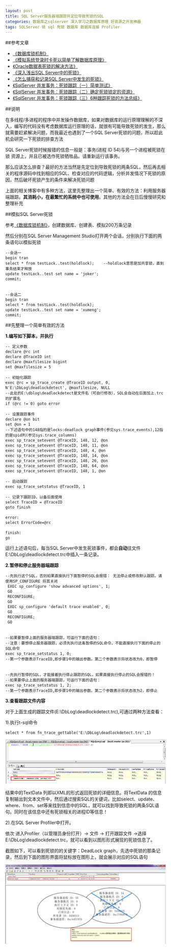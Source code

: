 ```yaml
---
layout: post
title: SQL Server服务器端跟踪并定位导致死锁的SQL
categories: 数据库之sqlserver 深入学习之数据库原理 好资源之开发神器
tags: SQLServer 锁 sql 死锁 数据库 数据库连接 Profiler
---
```


##参考文章

* [《数据库锁机制》](http://www.xumenger.com/z-database-lock-20160710/)
* [《模拟系统登录时卡死以简单了解数据库原理》](http://www.xumenger.com/oracle-lock-plsql-login-20160503/)
* [《Oracle数据表死锁的解决方法》](http://www.xumenger.com/oracle-deadlock-20160218/)
* [《深入浅出SQL Server中的死锁》](http://www.cnblogs.com/CareySon/archive/2012/09/19/2693555.html)
* [《怎么捕获和记录SQL Server中发生的死锁》](http://bbs.csdn.net/topics/350234619)
* [《SqlServer 并发事务：死锁跟踪（一）简单测试》](http://blog.csdn.net/kk185800961/article/details/41488215)
* [《SqlServer 并发事务：死锁跟踪（二）确定死锁锁定的资源》](http://blog.csdn.net/kk185800961/article/details/41687209)
* [《SqlServer 并发事务：死锁跟踪（三）6种跟踪死锁的方法总结》](http://blog.csdn.net/kk185800961/article/details/42504857)

##说明

在多线程/多进程的程序中并发操作数据库，如果对数据库的运行原理理解的不深入，编写的代码没有考虑数据库运行原理的话，就很有可能导致死锁的发生，那么就需要赶紧解决问题，而我最近也遇到了一个SQL Server死锁的问题，所以趁此机会研究一下死锁的排查方法

SQL Server死锁时候报错的信息一般是：事务(进程 ID 54)与另一个进程被死锁在 锁 资源上，并且已被选作死锁牺牲品。请重新运行该事务。

那么应该怎么排查？最好的方法当然是先定位到导致死锁的两条SQL，然后再去相关的程序源码中找到相应的SQL、检查对应的代码逻辑，分析并发情况下死锁的原因，然后破坏死锁产生的条件来解决死锁问题

上面的相关博客中有多种方法，这里先整理出一个简单、有效的方法：利用服务器端跟踪。**其消耗小，在最繁忙的系统中也可使用**。其他的方法会在日后慢慢研究和整理补充

##模拟SQL Server死锁

参考[《数据库锁机制》](http://www.xumenger.com/z-database-lock-20160710/)，创建数据库、创建表、模拟200万条记录

然后分别在SQL Server Management Studio打开两个会话，分别执行下面的两条语句以模拟死锁

```
--会话一
begin tran
select * from testLock..test(holdlock);    --holdlock意思是加共享锁，直到事务结束才释放
update testLock..test set name = 'joker';
commit;


--会话二
begin tran
select * from testLock..test(holdlock); 
update testLock..test set name = 'xumeng';
commit;
```

##先整理一个简单有效的方法

**1.编写如下脚本，并执行**

```  
-- 定义参数  
declare @rc int  
declare @TraceID int  
declare @maxfilesize bigint  
set @maxfilesize = 5   
 
-- 初始化跟踪  
exec @rc = sp_trace_create @TraceID output, 0, N'E:\DbLog\deadlockdetect', @maxfilesize, NULL   
--此处的E:\dblog\deadlockdetect是文件名（可自行修改），SQL会自动在后面加上.trc的扩展名  
if (@rc != 0) goto error  
 
-- 设置跟踪事件  
declare @on bit  
set @on = 1  
--下述语句中的148指的是locks:deadlock graph事件(参见sys.trace_events),12指的是spid列(参见sys.trace_columns)  
exec sp_trace_setevent @TraceID, 148, 12, @on    
exec sp_trace_setevent @TraceID, 148, 11, @on  
exec sp_trace_setevent @TraceID, 148, 4, @on  
exec sp_trace_setevent @TraceID, 148, 14, @on  
exec sp_trace_setevent @TraceID, 148, 26, @on  
exec sp_trace_setevent @TraceID, 148, 64, @on  
exec sp_trace_setevent @TraceID, 148, 1, @on  
 
-- 启动跟踪  
exec sp_trace_setstatus @TraceID, 1  
 
-- 记录下跟踪ID，以备后面使用  
select TraceID = @TraceID  
goto finish  
 
error:   
select ErrorCode=@rc  
 
finish:   
go  
```

运行上述语句后，每当SQL Server中发生死锁事件，都会**自动**往文件E:\DbLog\deadlockdetect.trc中插入一条记录。

**2.暂停和停止服务器端跟踪**

```  
--先执行这个SQL，否则如果直接执行下面暂停的SQL会报错： 无法停止或修改默认跟踪。请使用SP_CONFIGURE 将其关闭
 EXEC sp_configure 'show advanced options', 1;
 GO
 RECONFIGURE;
 GO
 EXEC sp_configure 'default trace enabled', 0;
 GO
 RECONFIGURE;
 GO
 
 
--如果要暂停上面的服务器端跟踪，可运行下面的语句：
--注意：要想停止服务器跟踪，必须先执行这条暂停的SQL命令，不能直接执行下面的停止的SQL命令
exec sp_trace_setstatus 1, 0;
--第一个参数表示TraceID,即步骤1中的输出参数。第二个参数表示将状态改为0，即暂停


--先执行暂停的SQL，才能接着执行停止跟踪的SQL，如果直接执行停止的SQL会报错的！
--如果要停止上面的服务器端跟踪，可运行下面的语句：
exec sp_trace_setstatus 1, 2;
--第一个参数表示TraceID,即步骤1中的输出参数。第二个参数表示将状态改为2，即停止
```

**3.查看跟踪文件内容**

对于上面生成的跟踪文件(E:\DbLog\deadlockdetect.trc),可通过两种方法查看：

1).执行t-sql命令

```  
select * from fn_trace_gettable('E:\DbLog\deadlockdetect.trc',1)  
```

![img](../media/image/2016-07-11/01.png)
 
结果中的TextData 列即以XML的形式返回死锁的详细信息。将TextData 的信息复制输出到文本文件中，然后通过搜索SQL的关键词，比如select、update、where、from、set等来找到信息中的SQL，就可以找到导致死锁的两条SQL语句。同时在该信息中还有死锁相关的进程ID等信息！

2).在SQL Server Profiler中打开。

依次 进入Profiler（以管理员身份打开）-> 文件 -> 打开跟踪文件 ->选择E:\DbLog\deadlockdetect.trc，就可以看到以图形形式展现的死锁信息了。 

截图如下，可以看到死锁的的关键字：DeadLock graph，先选中死锁的那条记录，然后到下面的图形界面将鼠标放在图形上，就会展示对应的SQL语句

![img](../media/image/2016-07-11/02.jpg)
